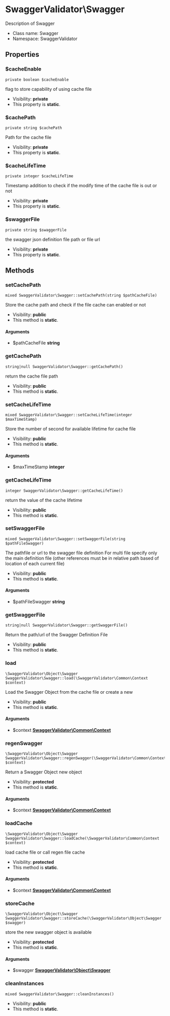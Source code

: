 SwaggerValidator\Swagger
===============

Description of Swagger




* Class name: Swagger
* Namespace: SwaggerValidator





Properties
----------


### $cacheEnable

    private boolean $cacheEnable

flag to store capability of using cache file



* Visibility: **private**
* This property is **static**.


### $cachePath

    private string $cachePath

Path for the cache file



* Visibility: **private**
* This property is **static**.


### $cacheLifeTime

    private integer $cacheLifeTime

Timestamp addition to check if the modify time of the cache file is out or not



* Visibility: **private**
* This property is **static**.


### $swaggerFile

    private string $swaggerFile

the swagger json definition file path or file url



* Visibility: **private**
* This property is **static**.


Methods
-------


### setCachePath

    mixed SwaggerValidator\Swagger::setCachePath(string $pathCacheFile)

Store the cache path and check if the file cache can enabled or not



* Visibility: **public**
* This method is **static**.


#### Arguments
* $pathCacheFile **string**



### getCachePath

    string|null SwaggerValidator\Swagger::getCachePath()

return the cache file path



* Visibility: **public**
* This method is **static**.




### setCacheLifeTime

    mixed SwaggerValidator\Swagger::setCacheLifeTime(integer $maxTimeStamp)

Store the number of second for available lifetime for cache file



* Visibility: **public**
* This method is **static**.


#### Arguments
* $maxTimeStamp **integer**



### getCacheLifeTime

    integer SwaggerValidator\Swagger::getCacheLifeTime()

return the value of the cache lifetime



* Visibility: **public**
* This method is **static**.




### setSwaggerFile

    mixed SwaggerValidator\Swagger::setSwaggerFile(string $pathFileSwagger)

The pathfile or url to the swagger file definition
For multi file specify only the main definition file (other references must be in relative path based of location of each current file)



* Visibility: **public**
* This method is **static**.


#### Arguments
* $pathFileSwagger **string**



### getSwaggerFile

    string|null SwaggerValidator\Swagger::getSwaggerFile()

Return the path/url of the Swagger Definition File



* Visibility: **public**
* This method is **static**.




### load

    \SwaggerValidator\Object\Swagger SwaggerValidator\Swagger::load(\SwaggerValidator\Common\Context $context)

Load the Swagger Object from the cache file or create a new



* Visibility: **public**
* This method is **static**.


#### Arguments
* $context **[SwaggerValidator\Common\Context](SwaggerValidator-Common-Context.md)**



### regenSwagger

    \SwaggerValidator\Object\Swagger SwaggerValidator\Swagger::regenSwagger(\SwaggerValidator\Common\Context $context)

Return a Swagger Object new object



* Visibility: **protected**
* This method is **static**.


#### Arguments
* $context **[SwaggerValidator\Common\Context](SwaggerValidator-Common-Context.md)**



### loadCache

    \SwaggerValidator\Object\Swagger SwaggerValidator\Swagger::loadCache(\SwaggerValidator\Common\Context $context)

load cache file or call regen file cache



* Visibility: **protected**
* This method is **static**.


#### Arguments
* $context **[SwaggerValidator\Common\Context](SwaggerValidator-Common-Context.md)**



### storeCache

    \SwaggerValidator\Object\Swagger SwaggerValidator\Swagger::storeCache(\SwaggerValidator\Object\Swagger $swagger)

store the new swagger object is available



* Visibility: **protected**
* This method is **static**.


#### Arguments
* $swagger **[SwaggerValidator\Object\Swagger](SwaggerValidator-Object-Swagger.md)**



### cleanInstances

    mixed SwaggerValidator\Swagger::cleanInstances()





* Visibility: **public**
* This method is **static**.



